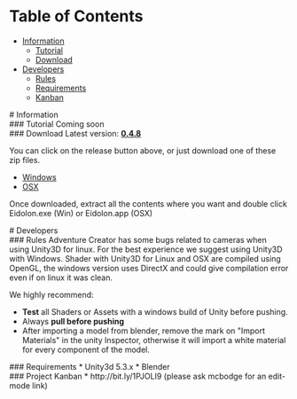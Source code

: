 # Table of Contents
* [Information](#information)
  * [Tutorial](#tutorial)
  * [Download](#download)
* [Developers](#developers)
  * [Rules](#rules)
  * [Requirements](#requirements)
  * [Kanban](#kanban)

<div id='information'/>
# Information

<div id='tutorial'/>
### Tutorial
Coming soon

<div id='download'/>
### Download
Latest version: <a href="https://github.com/mcbodge/eidolon/releases/tag/v0.4.8-alpha"><b>0.4.8</b></a>

You can click on the release button above, or just download one of these zip files.
* <a href="https://github.com/mcbodge/eidolon/releases/download/v0.4.8-alpha/Windows-stable.7z">Windows</a>
* <a href="https://github.com/mcbodge/eidolon/releases/download/v0.4.8-alpha/OSX-stable.7z">OSX</a>

Once downloaded, extract all the contents where you want and double click Eidolon.exe (Win) or Eidolon.app (OSX)

<div id='developers'/>
# Developers

<div id='rules'/>
### Rules
Adventure Creator has some bugs related to cameras when using Unity3D for linux. For the best experience we suggest using Unity3D with Windows. Shader with Unity3D for Linux and OSX are compiled using OpenGL, the windows version uses DirectX and could give compilation error even if on linux it was clean.

We highly recommend:
* <b>Test</b> all Shaders or Assets with a windows build of Unity before pushing.
* Always <b>pull before pushing</b>
* After importing a model from blender, remove the mark on "Import Materials" in the unity Inspector, otherwise it will import a white material for every component of the model.

<div id='requirements'/>
### Requirements
* Unity3d 5.3.x
* Blender

<div id='kanban'/>
### Project Kanban
* http://bit.ly/1PJOLI9 (please ask mcbodge for an edit-mode link)
